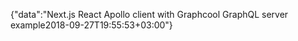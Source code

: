 {"data":"Next.js React Apollo client with Graphcool GraphQL server example2018-09-27T19:55:53+03:00"}
